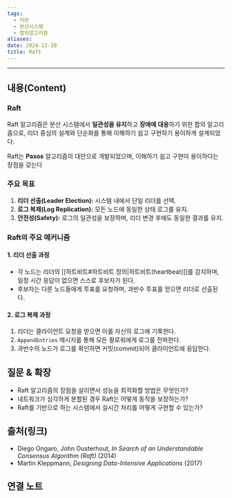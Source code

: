 ```yaml
---
tags:
  - 미완
  - 분산시스템
  - 합의알고리즘
aliases: 
date: 2024-12-20
title: Raft
---
```

---

## 내용(Content)

### Raft

Raft 알고리즘은 분산 시스템에서 **일관성을 유지**하고 **장애에 대응**하기 위한 합의 알고리즘으로, 리더 중심의 설계와 단순화를 통해 이해하기 쉽고 구현하기 용이하게 설계되었다.

Raft는 **Paxos** 알고리즘의 대안으로 개발되었으며, 이해하기 쉽고 구현이 용이하다는 장점을 갖는다


### 주요 목표

1. **리더 선출(Leader Election):** 시스템 내에서 단일 리더를 선택.
2. **로그 복제(Log Replication):** 모든 노드에 동일한 상태 로그를 유지.
3. **안전성(Safety):** 로그의 일관성을 보장하며, 리더 변경 후에도 동일한 결과를 유지.

### Raft의 주요 메커니즘

#### 1. 리더 선출 과정

- 각 노드는 리더의 [[하트비트#하트비트 정의|하트비트(heartbeat)]]를 감지하며, 일정 시간 응답이 없으면 스스로 후보자가 된다.
- 후보자는 다른 노드들에게 투표를 요청하며, 과반수 투표를 얻으면 리더로 선출된다.

#### 2. 로그 복제 과정

1. 리더는 클라이언트 요청을 받으면 이를 자신의 로그에 기록한다.
2. `AppendEntries` 메시지를 통해 모든 팔로워에게 로그를 전파한다.
3. 과반수의 노드가 로그를 확인하면 커밋(commit)되어 클라이언트에 응답한다.


## 질문 & 확장

- Raft 알고리즘의 장점을 살리면서 성능을 최적화할 방법은 무엇인가?
- 네트워크가 심각하게 분할된 경우 Raft는 어떻게 동작을 보장하는가?
- Raft를 기반으로 하는 시스템에서 실시간 처리를 어떻게 구현할 수 있는가?

## 출처(링크)

- Diego Ongaro, John Ousterhout, _In Search of an Understandable Consensus Algorithm (Raft)_ (2014)
- Martin Kleppmann, _Designing Data-Intensive Applications_ (2017)

## 연결 노트










